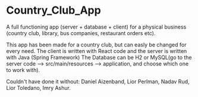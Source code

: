 # Country_Club_App
A full functioning app (server + database + client) for a physical business (country club, library, bus companies, restaurant orders etc).

This app has been made for a country club, but can easly be changed for every need.
The client is written with React code and the server is written with Java (Spring Framework)
The Database can be H2 or MySQL(go to the server code --> src/main/resources --> application, and choose which one to work with).

Couldn't have done it without: Daniel Aizenband, Lior Perlman, Nadav Rud, Lior Toledano, Imry Ashur.

